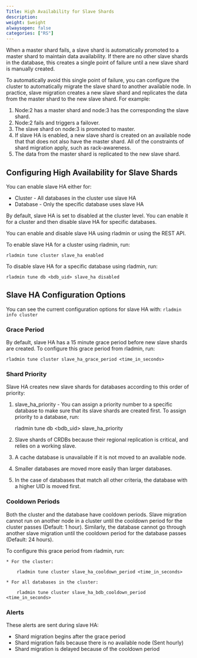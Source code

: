 ```yaml
---
Title: High Availability for Slave Shards
description: 
weight: $weight
alwaysopen: false
categories: ["RS"]
---
```

When a master shard fails, a slave shard is automatically promoted to a master shard 
to maintain data availability. If there are no other slave shards in the database, 
this creates a single point of failure until a new slave shard is manually created.

To automatically avoid this single point of failure, you can configure the cluster 
to automatically migrate the slave shard to another available node. In practice, 
slave migration creates a new slave shard and replicates the data from the master 
shard to the new slave shard. For example:

1. Node:2 has a master shard and node:3 has the corresponding the slave shard.
1. Node:2 fails and triggers a failover.
1. The slave shard on node:3 is promoted to master.
1. If slave HA is enabled, a new slave shard is created on an available node that 
that does not also have the master shard.
    All of the constraints of shard migration apply, such as rack-awareness.
1. The data from the master shard is replicated to the new slave shard.

## Configuring High Availability for Slave Shards

You can enable slave HA either for:

* Cluster - All databases in the cluster use slave HA
* Database - Only the specific database uses slave HA

By default, slave HA is set to disabled at the cluster level. You can enable it 
for a cluster and then disable slave HA for specific databases.

You can enable and disable slave HA using rladmin or using the REST API.

To enable slave HA for a cluster using rladmin, run:

    rladmin tune cluster slave_ha enabled

To disable slave HA for a specific database using rladmin, run:

    rladmin tune db <bdb_uid> slave_ha disabled

## Slave HA Configuration Options

You can see the current configuration options for slave HA with: `rladmin info cluster`

### Grace Period

By default, slave HA has a 15 minute grace period before new slave shards are created. 
To configure this grace period from rladmin, run:

    rladmin tune cluster slave_ha_grace_period <time_in_seconds>

### Shard Priority

Slave HA creates new slave shards for databases according to this order of priority:

1. slave_ha_priority - You can assign a priority number to a specific database to 
make sure that its slave shards are created first. To assign priority to a database, run:

    rladmin tune db <bdb_uid> slave_ha_priority <positive integer>

1. Slave shards of CRDBs because their regional replication is critical, 
and relies on a working slave.
1. A cache database is unavailable if it is not moved to an available node.
1. Smaller databases are moved more easily than larger databases.
1. In the case of databases that match all other criteria, the database with a higher UID is moved first.

### Cooldown Periods

Both the cluster and the database have cooldown periods. Slave migration cannot run 
on another node in a cluster until the cooldown period for the cluster passes (Default: 1 hour). 
Similarly, the database cannot go through another slave migration until the 
cooldown period for the database passes (Default: 24 hours).

To configure this grace period from rladmin, run:

    * For the cluster:

        rladmin tune cluster slave_ha_cooldown_period <time_in_seconds>
    
    * For all databases in the cluster:

        rladmin tune cluster slave_ha_bdb_cooldown_period <time_in_seconds>

### Alerts

These alerts are sent during slave HA:

* Shard migration begins after the grace period
* Shard migration fails because there is no available node (Sent hourly)
* Shard migration is delayed because of the cooldown period